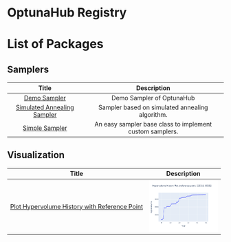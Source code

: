 
OptunaHub Registry
==================

# List of Packages

## Samplers

|Title|Description|
| :---: | :---: |
|[Demo Sampler](package/samplers/demo)|Demo Sampler of OptunaHub|
|[Simulated Annealing Sampler](package/samplers/simulated_annealing)|Sampler based on simulated annealing algorithm.|
|[Simple Sampler](package/samplers/simple)|An easy sampler base class to implement custom samplers.|

## Visualization

|Title|Description|
| :---: | :---: |
|[Plot Hypervolume History with Reference Point](package/visualization/plot_hypervolume_history_with_rp)|<img src="package/visualization/plot_hypervolume_history_with_rp/img/thumbnail.png" width="160px" height="120px" alt="Plot hypervolume history with the reference point information.">|

